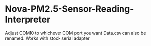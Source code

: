 # Nova-PM2.5-Sensor-Reading-Interpreter

Adjust COM10 to whichever COM port you want
Data.csv can also be renamed.
Works with stock serial adapter

